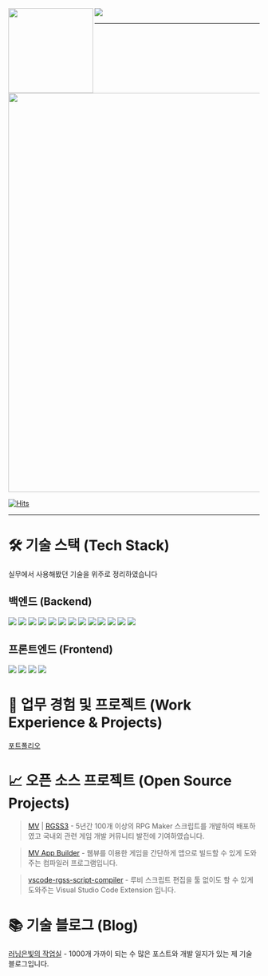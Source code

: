 
<div>
  <img src="https://github-readme-stats.vercel.app/api?username=biud436&theme=buefy&show_icons=true" height="170" align="left" />
  <img src="https://github-readme-stats.vercel.app/api/top-langs/?username=biud436&layout=compact" />
</div>

---

<img width="800" src="https://github-profile-trophy.vercel.app/?username=biud436&theme=nord&row=1&column=8&no-frame=true" />

[![Hits](https://hits.seeyoufarm.com/api/count/incr/badge.svg?url=https%3A%2F%2Fgithub.com%2Fbiud436%2F&count_bg=%2379C83D&title_bg=%23555555&icon=&icon_color=%23E7E7E7&title=hits&edge_flat=false)](https://hits.seeyoufarm.com)

---

# 🛠 기술 스택 (Tech Stack)
실무에서 사용해봤던 기술을 위주로 정리하였습니다

## 백엔드 (Backend)

<div>
  <img src="https://img.shields.io/badge/node.js-6DA55F?style=for-the-badge&logo=node.js&logoColor=white">  
  <img src="https://img.shields.io/badge/nestjs-%23E0234E.svg?style=for-the-badge&logo=nestjs&logoColor=white">
  <img src="https://img.shields.io/badge/typescript-%23007ACC.svg?style=for-the-badge&logo=typescript&logoColor=white">  
  <img src="https://img.shields.io/badge/TypeOrm-c40404?style=for-the-badge">
  <img src="https://img.shields.io/badge/Sequelize-52B0E7?style=for-the-badge&logo=Sequelize&logoColor=white">
  <img src="https://img.shields.io/badge/docker-%230db7ed.svg?style=for-the-badge&logo=docker&logoColor=white">
  <img src="https://img.shields.io/badge/-jest-%23C21325?style=for-the-badge&logo=jest&logoColor=white">
  <img src="https://img.shields.io/badge/redis-%23DD0031.svg?style=for-the-badge&logo=redis&logoColor=white">
  <img src="https://img.shields.io/badge/MariaDB-003545?style=for-the-badge&logo=mariadb&logoColor=white">
  <img src="https://img.shields.io/badge/mysql-%2300f.svg?style=for-the-badge&logo=mysql&logoColor=white">
  <img src="https://img.shields.io/badge/VIM-%2311AB00.svg?style=for-the-badge&logo=vim&logoColor=white">
  <img src="https://img.shields.io/badge/AWS-%23FF9900.svg?style=for-the-badge&logo=amazon-aws&logoColor=white">
  <img src="https://img.shields.io/badge/Ubuntu-E95420?style=for-the-badge&logo=ubuntu&logoColor=white">    
</div>

## 프론트엔드 (Frontend)

<div>
  <img src="https://img.shields.io/badge/typescript-%23007ACC.svg?style=for-the-badge&logo=typescript&logoColor=white">    
  <img src="https://img.shields.io/badge/Nuxt-002E3B?style=for-the-badge&logo=nuxtdotjs&logoColor=#00DC82">
  <img src="https://img.shields.io/badge/vuejs-%2335495e.svg?style=for-the-badge&logo=vuedotjs&logoColor=%234FC08D">  
  <img src="https://img.shields.io/badge/react-%2320232a.svg?style=for-the-badge&logo=react&logoColor=%2361DAFB">
</div>

# 🔖 업무 경험 및 프로젝트 (Work Experience & Projects)

[포트폴리오](https://portfolio.biud436.com)

# 📈 오픈 소스 프로젝트 (Open Source Projects)

> [MV](https://github.com/biud436/MV) | [RGSS3](https://github.com/biud436/RGSS3) - 5년간 100개 이상의 RPG Maker 스크립트를 개발하여 배포하였고 국내외 관련 게임 개발 커뮤니티 발전에 기여하였습니다. 

> [MV App Builder](https://github.com/biud436/MV-App-Builder) - 웹뷰를 이용한 게임을 간단하게 앱으로 빌드할 수 있게 도와주는 컴파일러 프로그램입니다.

> [vscode-rgss-script-compiler](https://github.com/biud436/vscode-rgss-script-compiler) - 루비 스크립트 편집을 툴 없이도 할 수 있게 도와주는 Visual Studio Code Extension 입니다.

# 📚 기술 블로그 (Blog)

[러닝은빛의 작업실](https://blog.naver.com/biud436) - 1000개 가까이 되는 수 많은 포스트와 개발 일지가 있는 제 기술 블로그입니다. 
